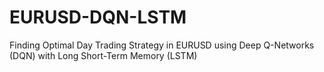 # EURUSD-DQN-LSTM
Finding Optimal Day Trading Strategy in EURUSD using Deep Q-Networks (DQN) with Long Short-Term Memory (LSTM)
